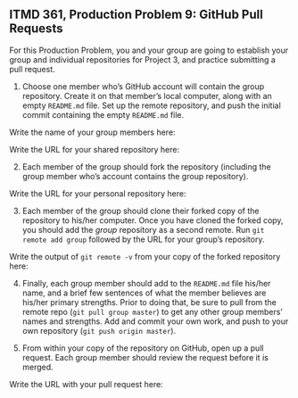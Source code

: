 ## ITMD 361, Production Problem 9: GitHub Pull Requests

For this Production Problem, you and your group are going to establish your group and individual repositories for Project 3, and practice submitting a pull request.

1. Choose one member who’s GitHub account will contain the group repository. Create it on that member’s local computer, along with an empty `README.md` file. Set up the remote repository, and push the initial commit containing the empty `README.md` file.

Write the name of your group members here:

Write the URL for your shared repository here:

2. Each member of the group should fork the repository (including the group member who’s account contains the group repository).

Write the URL for your personal repository here:

3. Each member of the group should clone their forked copy of the repository to his/her computer. Once you have cloned the forked copy, you should add the *group* repository as a second remote. Run `git remote add group` followed by the URL for your group’s repository.

Write the output of `git remote -v` from your copy of the forked repository here:

4. Finally, each group member should add to the `README.md` file his/her name, and a brief few sentences of what the member believes are his/her primary strengths. Prior to doing that, be sure to pull from the remote repo (`git pull group master`) to get any other group members’ names and strengths. Add and commit your own work, and push to your own repository (`git push origin master`).

5. From within your copy of the repository on GitHub, open up a pull request. Each group member should review the request before it is merged.

Write the URL with your pull request here:
